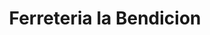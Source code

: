 ---
title: "Ferreteria la Bendicion"
url: /cuyotenango/ferreteria-la-bendicion/
shop: Eisenwaren
---